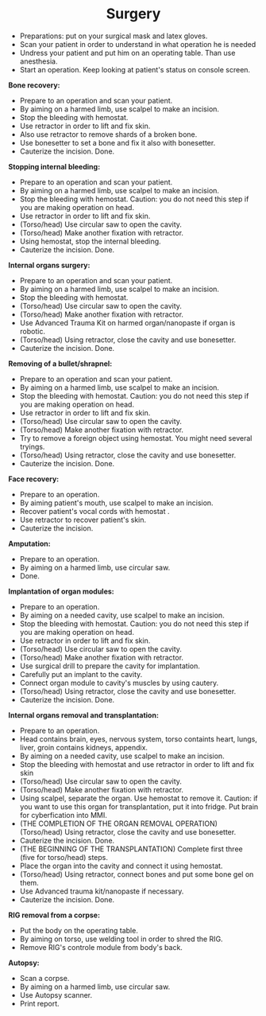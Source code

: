 <p><h1 align='center'>Surgery</h1>
<ul>
<li>Preparations: put on your surgical mask and latex gloves.</li>
<li>Scan your patient in order to understand in what operation he is needed </li>
<li>Undress your patient and put him on an operating table. Than use anesthesia.</li>
<li>Start an operation. Keep looking at patient's status on console screen.</li>
</ul>
</p>
<p><strong>Bone recovery:</strong>
<ul>
<li>Prepare to an operation and scan your patient.</li>
<li>By aiming on a harmed limb, use scalpel to make an incision. </li>
<li>Stop the bleeding with hemostat.</li>
<li>Use retractor in order to lift and fix skin.</li>
<li>Also use retractor to remove shards of a broken bone.</li>
<li>Use bonesetter to set a bone and fix it also with bonesetter.</li>
<li>Cauterize the incision. Done.</li>
</ul>
</p>
<p><strong>Stopping internal bleeding:</strong>
<ul>
<li>Prepare to an operation and scan your patient.</li>
<li>By aiming on a harmed limb, use scalpel to make an incision. </li>
<li>Stop the bleeding with hemostat. Caution: you do not need this step if you are making operation on head.</li>
<li>Use retractor in order to lift and fix skin.</li>
<li>(Torso/head) Use circular saw to open the cavity.</li>
<li>(Torso/head) Make another fixation with retractor.</li>
<li>Using hemostat, stop the internal bleeding.</li>
<li>Cauterize the incision. Done.</li>
</ul>
</p>
<p><strong>Internal organs surgery:</strong>
<ul>
<li>Prepare to an operation and scan your patient.</li>
<li>By aiming on a harmed limb, use scalpel to make an incision. </li>
<li>Stop the bleeding with hemostat.</li>
<li>(Torso/head) Use circular saw to open the cavity.</li>
<li>(Torso/head) Make another fixation with retractor.</li>
<li>Use Advanced Trauma Kit on harmed organ/nanopaste if organ is robotic.</li>
<li>(Torso/head) Using retractor, close the cavity and use bonesetter.</li>
<li>Cauterize the incision. Done.</li>
</ul></p>
<p><strong>Removing of a bullet/shrapnel:</strong>
<ul>
<li>Prepare to an operation and scan your patient.</li>
<li>By aiming on a harmed limb, use scalpel to make an incision. </li>
<li>Stop the bleeding with hemostat. Caution: you do not need this step if you are making operation on head.</li>
<li>Use retractor in order to lift and fix skin.</li>
<li>(Torso/head) Use circular saw to open the cavity.</li>
<li>(Torso/head) Make another fixation with retractor.</li>
<li>Try to remove a foreign object using hemostat. You might need several tryings.</li>
<li>(Torso/head) Using retractor, close the cavity and use bonesetter.</li>
<li>Cauterize the incision. Done.</li>
</ul>
</p>
<p><strong>Face recovery:</strong>
<ul>
<li>Prepare to an operation.</li>
<li>By aiming patient's mouth, use scalpel to make an incision. </li>
<li>Recover patient's vocal cords with hemostat .</li>
<li>Use retractor to recover patient's skin.</li>
<li>Cauterize the incision.</li>
</ul>
</p>
<p><strong>Amputation:</strong>
<ul>
<li>Prepare to an operation.</li>
<li>By aiming on a harmed limb, use circular saw. </li>
<li>Done.</li>
</ul>
</p>
<p><strong>Implantation of organ modules:</strong>
<ul>
<li>Prepare to an operation.</li>
<li>By aiming on a needed cavity, use scalpel to make an incision. </li>
<li>Stop the bleeding with hemostat. Caution: you do not need this step if you are making operation on head.</li>
<li>Use retractor in order to lift and fix skin.</li>
<li>(Torso/head) Use circular saw to open the cavity.</li>
<li>(Torso/head) Make another fixation with retractor.</li>
<li>Use surgical drill to prepare the cavity for implantation.</li>
<li>Carefully put an implant to the cavity.</li>
<li>Connect organ module to cavity's muscles by using cautery.</li>
<li>(Torso/head) Using retractor, close the cavity and use bonesetter.</li>
<li>Cauterize the incision. Done.</li>
</ul>
</p>
<p><strong>Internal organs removal and transplantation:</strong>
<ul>
<li>Prepare to an operation.</li>
<li>Head contains brain, eyes, nervous system, torso containts heart, lungs, liver, groin contains kidneys, appendix. </li>
<li>By aiming on a needed cavity, use scalpel to make an incision.</li>
<li>Stop the bleeding with hemostat and use retractor in order to lift and fix skin</li>
<li>(Torso/head) Use circular saw to open the cavity.</li>
<li>(Torso/head) Make another fixation with retractor.</li>
<li>Using scalpel, separate the organ. Use hemostat to remove it. Caution: if you want to use this organ for transplantation, put it into fridge. Put brain for cyberfication into MMI.</li>
<li>(THE COMPLETION OF THE ORGAN REMOVAL OPERATION)(Torso/head) Using retractor, close the cavity and use bonesetter.</li>
<li>Cauterize the incision. Done.</li>
<li>(THE BEGINNING OF THE TRANSPLANTATION) Complete first three (five for torso/head) steps. </li>
<li>Place the organ into the cavity and connect it using hemostat.</li>
<li>(Torso/head) Using retractor, connect bones and put some bone gel on them.</li>
<li>Use Advanced trauma kit/nanopaste if necessary.</li>
<li>Cauterize the incision. Done.</li>
</ul>
</p>
<p><strong>RIG removal from a corpse:</strong>
<ul>
<li>Put the body on the operating table.</li>
<li>By aiming on torso, use welding tool in order to shred the RIG. </li>
<li>Remove RIG's controle module from body's back.</li>
</ul>
</p>
<p><strong>Autopsy:</strong>
<ul>
<li>Scan a corpse.</li>
<li>By aiming on a harmed limb, use circular saw. </li>
<li>Use Autopsy scanner.</li>
<li>Print report.</li>
</ul>
</p>
